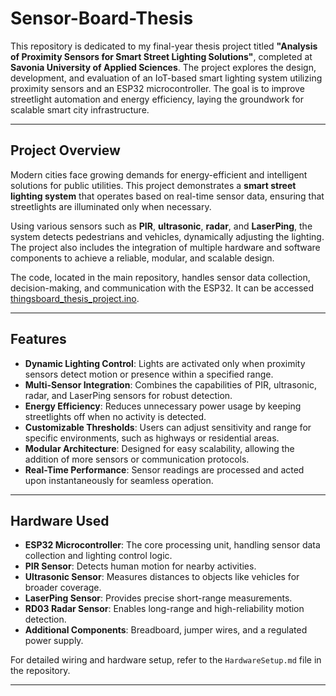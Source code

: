 # Sensor-Board-Thesis  

This repository is dedicated to my final-year thesis project titled **"Analysis of Proximity Sensors for Smart Street Lighting Solutions"**, completed at **Savonia University of Applied Sciences**. The project explores the design, development, and evaluation of an IoT-based smart lighting system utilizing proximity sensors and an ESP32 microcontroller. The goal is to improve streetlight automation and energy efficiency, laying the groundwork for scalable smart city infrastructure.  

---

## Project Overview  

Modern cities face growing demands for energy-efficient and intelligent solutions for public utilities. This project demonstrates a **smart street lighting system** that operates based on real-time sensor data, ensuring that streetlights are illuminated only when necessary.  

Using various sensors such as **PIR**, **ultrasonic**, **radar**, and **LaserPing**, the system detects pedestrians and vehicles, dynamically adjusting the lighting. The project also includes the integration of multiple hardware and software components to achieve a reliable, modular, and scalable design.  

The code, located in the main repository, handles sensor data collection, decision-making, and communication with the ESP32. It can be accessed [thingsboard_thesis_project.ino](./code/SmartLightingSystem.ino).  

---

## Features  

- **Dynamic Lighting Control**: Lights are activated only when proximity sensors detect motion or presence within a specified range.  
- **Multi-Sensor Integration**: Combines the capabilities of PIR, ultrasonic, radar, and LaserPing sensors for robust detection.  
- **Energy Efficiency**: Reduces unnecessary power usage by keeping streetlights off when no activity is detected.  
- **Customizable Thresholds**: Users can adjust sensitivity and range for specific environments, such as highways or residential areas.  
- **Modular Architecture**: Designed for easy scalability, allowing the addition of more sensors or communication protocols.  
- **Real-Time Performance**: Sensor readings are processed and acted upon instantaneously for seamless operation.  

---

## Hardware Used  

- **ESP32 Microcontroller**: The core processing unit, handling sensor data collection and lighting control logic.  
- **PIR Sensor**: Detects human motion for nearby activities.  
- **Ultrasonic Sensor**: Measures distances to objects like vehicles for broader coverage.  
- **LaserPing Sensor**: Provides precise short-range measurements.  
- **RD03 Radar Sensor**: Enables long-range and high-reliability motion detection.  
- **Additional Components**: Breadboard, jumper wires, and a regulated power supply.  

For detailed wiring and hardware setup, refer to the `HardwareSetup.md` file in the repository.  

---


